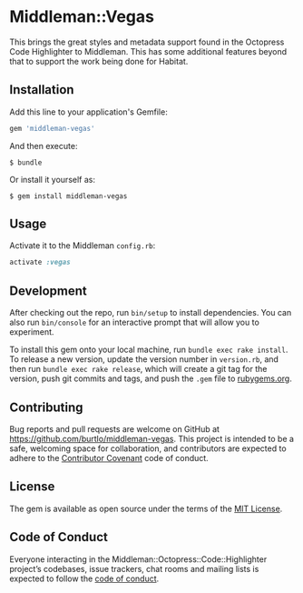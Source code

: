 # Middleman::Vegas

This brings the great styles and metadata support found in the Octopress Code Highlighter to Middleman. This has some additional features beyond that to support the work being done for Habitat.

## Installation

Add this line to your application's Gemfile:

```ruby
gem 'middleman-vegas'
```

And then execute:

    $ bundle

Or install it yourself as:

    $ gem install middleman-vegas

## Usage

Activate it to the Middleman `config.rb`:

```ruby
activate :vegas
```


## Development

After checking out the repo, run `bin/setup` to install dependencies. You can also run `bin/console` for an interactive prompt that will allow you to experiment.

To install this gem onto your local machine, run `bundle exec rake install`. To release a new version, update the version number in `version.rb`, and then run `bundle exec rake release`, which will create a git tag for the version, push git commits and tags, and push the `.gem` file to [rubygems.org](https://rubygems.org).

## Contributing

Bug reports and pull requests are welcome on GitHub at https://github.com/burtlo/middleman-vegas. This project is intended to be a safe, welcoming space for collaboration, and contributors are expected to adhere to the [Contributor Covenant](http://contributor-covenant.org) code of conduct.

## License

The gem is available as open source under the terms of the [MIT License](https://opensource.org/licenses/MIT).

## Code of Conduct

Everyone interacting in the Middleman::Octopress::Code::Highlighter project’s codebases, issue trackers, chat rooms and mailing lists is expected to follow the [code of conduct](https://github.com/burtlo/middleman-vegas/blob/master/CODE_OF_CONDUCT.md).
